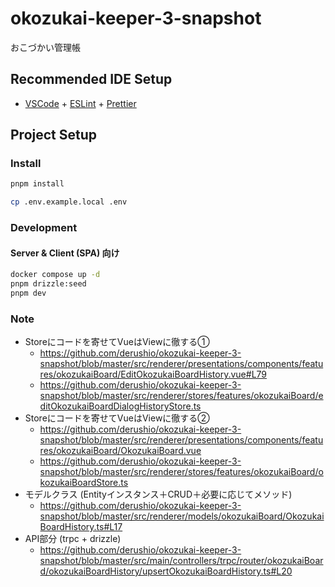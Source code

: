 # okozukai-keeper-3-snapshot

おこづかい管理帳

## Recommended IDE Setup

- [VSCode](https://code.visualstudio.com/) + [ESLint](https://marketplace.visualstudio.com/items?itemName=dbaeumer.vscode-eslint) + [Prettier](https://marketplace.visualstudio.com/items?itemName=esbenp.prettier-vscode)

## Project Setup

### Install

```bash
pnpm install
```

```bash
cp .env.example.local .env
```

### Development

#### Server & Client (SPA) 向け

```bash
docker compose up -d
pnpm drizzle:seed
pnpm dev
```

### Note

- Storeにコードを寄せてVueはViewに徹する①
    - <https://github.com/derushio/okozukai-keeper-3-snapshot/blob/master/src/renderer/presentations/components/features/okozukaiBoard/EditOkozukaiBoardHistory.vue#L79>
    - <https://github.com/derushio/okozukai-keeper-3-snapshot/blob/master/src/renderer/stores/features/okozukaiBoard/editOkozukaiBoardDialogHistoryStore.ts>
- Storeにコードを寄せてVueはViewに徹する②
    - <https://github.com/derushio/okozukai-keeper-3-snapshot/blob/master/src/renderer/presentations/components/features/okozukaiBoard/OkozukaiBoard.vue>
    - <https://github.com/derushio/okozukai-keeper-3-snapshot/blob/master/src/renderer/stores/features/okozukaiBoard/okozukaiBoardStore.ts>
- モデルクラス (Entityインスタンス＋CRUD＋必要に応じてメソッド)
    - <https://github.com/derushio/okozukai-keeper-3-snapshot/blob/master/src/renderer/models/okozukaiBoard/OkozukaiBoardHistory.ts#L17>
- API部分 (trpc + drizzle)
    - <https://github.com/derushio/okozukai-keeper-3-snapshot/blob/master/src/main/controllers/trpc/router/okozukaiBoard/okozukaiBoardHistory/upsertOkozukaiBoardHistory.ts#L20>
